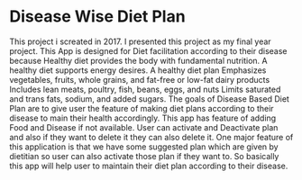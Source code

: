 # Disease Wise Diet Plan

 This project i screated in 2017. I presented this project as my final year project. 
This App is designed for Diet facilitation according to their disease because Healthy diet provides the body with fundamental nutrition. A healthy diet supports energy desires. A healthy diet plan Emphasizes vegetables, fruits, whole grains, and fat-free or low-fat dairy products Includes lean meats, poultry, fish, beans, eggs, and nuts Limits saturated and trans fats, sodium, and added sugars. The goals of Disease Based Diet Plan are to give user the feature of making diet plans according to their disease to main their health accordingly. This app has feature of adding Food and Disease if not available. User can activate and Deactivate plan and also if they want to delete it they can also delete it. One major feature of this application is that we have some suggested plan which are given by dietitian so user can also activate those plan if they want to. So basically this app will help user to maintain their diet plan according to their disease.

